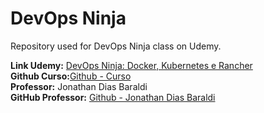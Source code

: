 # DevOps Ninja

Repository used for DevOps Ninja class on Udemy.

**Link Udemy:** [DevOps Ninja: Docker, Kubernetes e Rancher](https://www.udemy.com/course/devops-mao-na-massa-docker-kubernetes-rancher/)  
**Github Curso:**[Github - Curso](https://github.com/jonathanbaraldi/devops)  
**Professor:** Jonathan Dias Baraldi  
**GitHub Professor:** [Github - Jonathan Dias Baraldi](https://github.com/jonathanbaraldi)  

